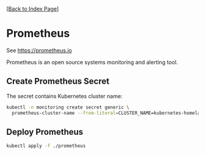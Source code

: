 [[Back to Index Page](../README.md)]

# Prometheus

See https://prometheus.io

Prometheus is an open source systems monitoring and alerting tool.

## Create Prometheus Secret

The secret contains Kubernetes cluster name:

```bash
kubectl -n monitoring create secret generic \
  prometheus-cluster-name --from-literal=CLUSTER_NAME=kubernetes-homelab
```

## Deploy Prometheus

```bash
kubectl apply -f ./prometheus
```